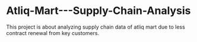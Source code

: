 # Atliq-Mart---Supply-Chain-Analysis
This project is about analyzing supply chain data of atliq mart due to less contract renewal from key customers.
